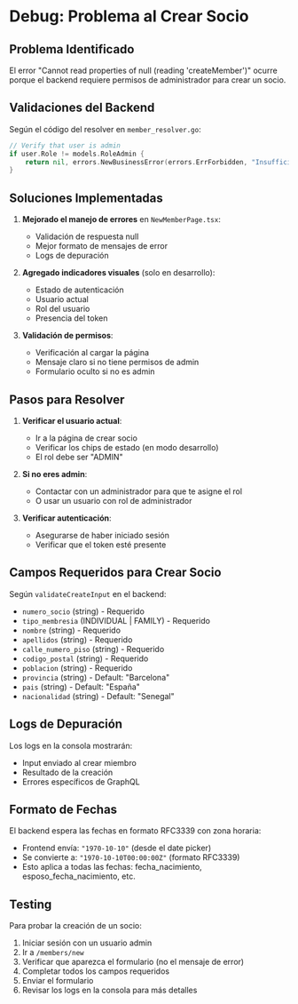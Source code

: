 # Debug: Problema al Crear Socio

## Problema Identificado

El error "Cannot read properties of null (reading 'createMember')" ocurre porque el backend requiere permisos de administrador para crear un socio.

## Validaciones del Backend

Según el código del resolver en `member_resolver.go`:

```go
// Verify that user is admin
if user.Role != models.RoleAdmin {
    return nil, errors.NewBusinessError(errors.ErrForbidden, "Insufficient permissions")
}
```

## Soluciones Implementadas

1. **Mejorado el manejo de errores** en `NewMemberPage.tsx`:
   - Validación de respuesta null
   - Mejor formato de mensajes de error
   - Logs de depuración

2. **Agregado indicadores visuales** (solo en desarrollo):
   - Estado de autenticación
   - Usuario actual
   - Rol del usuario
   - Presencia del token

3. **Validación de permisos**:
   - Verificación al cargar la página
   - Mensaje claro si no tiene permisos de admin
   - Formulario oculto si no es admin

## Pasos para Resolver

1. **Verificar el usuario actual**:
   - Ir a la página de crear socio
   - Verificar los chips de estado (en modo desarrollo)
   - El rol debe ser "ADMIN"

2. **Si no eres admin**:
   - Contactar con un administrador para que te asigne el rol
   - O usar un usuario con rol de administrador

3. **Verificar autenticación**:
   - Asegurarse de haber iniciado sesión
   - Verificar que el token esté presente

## Campos Requeridos para Crear Socio

Según `validateCreateInput` en el backend:

- `numero_socio` (string) - Requerido
- `tipo_membresia` (INDIVIDUAL | FAMILY) - Requerido
- `nombre` (string) - Requerido
- `apellidos` (string) - Requerido
- `calle_numero_piso` (string) - Requerido
- `codigo_postal` (string) - Requerido
- `poblacion` (string) - Requerido
- `provincia` (string) - Default: "Barcelona"
- `pais` (string) - Default: "España"
- `nacionalidad` (string) - Default: "Senegal"

## Logs de Depuración

Los logs en la consola mostrarán:
- Input enviado al crear miembro
- Resultado de la creación
- Errores específicos de GraphQL

## Formato de Fechas

El backend espera las fechas en formato RFC3339 con zona horaria:
- Frontend envía: `"1970-10-10"` (desde el date picker)
- Se convierte a: `"1970-10-10T00:00:00Z"` (formato RFC3339)
- Esto aplica a todas las fechas: fecha_nacimiento, esposo_fecha_nacimiento, etc.

## Testing

Para probar la creación de un socio:

1. Iniciar sesión con un usuario admin
2. Ir a `/members/new`
3. Verificar que aparezca el formulario (no el mensaje de error)
4. Completar todos los campos requeridos
5. Enviar el formulario
6. Revisar los logs en la consola para más detalles
